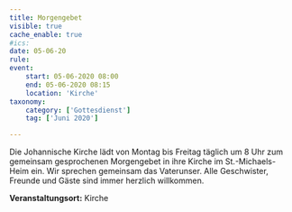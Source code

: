 ```yaml
---
title: Morgengebet
visible: true
cache_enable: true
#ics: 
date: 05-06-20
rule: 
event:
	start: 05-06-2020 08:00
	end: 05-06-2020 08:15
	location: 'Kirche'
taxonomy:
	category: ['Gottesdienst']
	tag: ['Juni 2020']

---
```

Die Johannische Kirche lädt von Montag bis Freitag täglich um 8 Uhr zum gemeinsam gesprochenen Morgengebet in ihre Kirche im St.-Michaels-Heim ein. Wir sprechen gemeinsam das Vaterunser. Alle Geschwister, Freunde und Gäste sind immer herzlich willkommen.



**Veranstaltungsort:** Kirche

